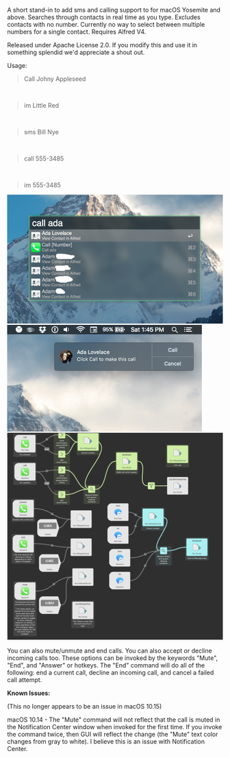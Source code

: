 <p>A short stand-in to add sms and calling support to for macOS Yosemite and above. Searches through contacts in real time as you type. Excludes contacts with no number. Currently no way to select between multiple numbers for a single contact. Requires Alfred V4.<br></p>

<p>Released under Apache License 2.0. If you modify this and use it in something splendid we'd appreciate a shout out.</p>

<p>Usage:</p>
<blockquote>
<p>Call Johny Appleseed</p>
</blockquote>
<br>
<blockquote>
<p>im Little Red</p>
</blockquote>
<br>
<blockquote>
<p>sms Bill Nye</p>
</blockquote>
<br>
<blockquote>
<p>call&nbsp;555-3485</p>
</blockquote>
<br>
<blockquote>
<p>im&nbsp;555-3485</p>
</blockquote>
<img src="/Screenshots/typing.png" >
<br>
<img src="/Screenshots/initcall.png" >
<br>
<img src="/Screenshots/workflow.png" >
<br>

<p> You can also mute/unmute and end calls. You can also accept or decline incoming calls too. These options can be invoked by the keywords "Mute", "End", and "Answer" or hotkeys. The "End" command will do all of the following: end a current call, decline an incoming call, and cancel a failed call attempt. </p>

<p><b>Known Issues:</b></p>

<p>
(This no longer appears to be an issue in macOS 10.15)
</p>

<p> macOS 10.14 - The "Mute" command will not reflect that the call is muted in the Notification Center window when invoked for the first time. If you invoke the command twice, then GUI will reflect the change (the "Mute" text color changes from gray to white). I believe this is an issue with Notification Center. </p>

